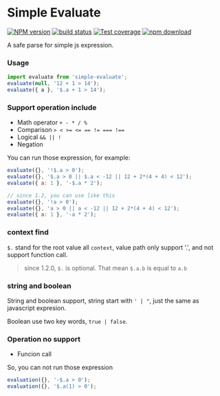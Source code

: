 # Simple Evaluate

[![NPM version][npm-image]][npm-url]
[![build status][travis-image]][travis-url]
[![Test coverage][coveralls-image]][coveralls-url]
[![npm download][download-image]][download-url]

[npm-image]: http://img.shields.io/npm/v/simple-evaluate.svg?style=flat-square
[npm-url]: http://npmjs.org/package/simple-evaluate
[download-image]: https://img.shields.io/npm/dm/simple-evaluate.svg?style=flat-square
[download-url]: https://npmjs.org/package/simple-evaluate
[travis-image]: https://img.shields.io/travis/shepherdwind/simple-evaluate.svg?style=flat-square
[travis-url]: https://travis-ci.org/shepherdwind/simple-evaluate
[coveralls-image]: https://img.shields.io/coveralls/shepherdwind/simple-evaluate.svg?style=flat-square
[coveralls-url]: https://coveralls.io/r/shepherdwind/simple-evaluate?branch=master


A safe parse for simple js expression.

### Usage

```js
import evaluate from 'simple-evaluate';
evaluate(null, '12 + 1 > 14');
evaluate({ a }, '$.a + 1 > 14');
```

### Support operation include

- Math operator `+ - * / %`
- Comparison `> < >= <= == != === !==`
- Logical `&& || !`
- Negation

You can run those expression, for example:

```js
evaluate({}, '!$.a > 0');
evaluate({}, '$.a > 0 || $.a < -12 || 12 + 2*(4 + 4) < 12');
evaluate({ a: 1 }, '-$.a * 2');

// since 1.2, you can use like this
evaluate({}, '!a > 0');
evaluate({}, 'a > 0 || a < -12 || 12 + 2*(4 + 4) < 12');
evaluate({ a: 1 }, '-a * 2');
```

### context find

`$.` stand for the root value all `context`, value path only support '.', and not support function call.

> since 1.2.0, `$.` is optional. That mean `$.a.b` is equal to `a.b`

### string and boolean

String and boolean support, string start with `' | "`, just the same as javascript expresion.

Boolean use two key words, `true | false`.

### Operation no support

- Funcion call

So, you can not run those expression

```js
evaluation({}, '-$.a > 0');
evaluation({}, '$.a(1) > 0');
```
